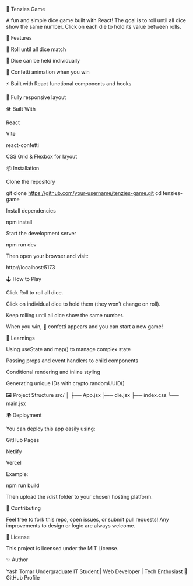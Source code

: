 🎲 Tenzies Game

A fun and simple dice game built with React!
The goal is to roll until all dice show the same number.
Click on each die to hold its value between rolls.

🚀 Features

🎯 Roll until all dice match

🎨 Dice can be held individually

🎉 Confetti animation when you win

⚡ Built with React functional components and hooks

🔄 Fully responsive layout

🛠️ Built With

React

Vite

react-confetti

CSS Grid & Flexbox for layout

📦 Installation

Clone the repository

git clone https://github.com/your-username/tenzies-game.git
cd tenzies-game


Install dependencies

npm install


Start the development server

npm run dev


Then open your browser and visit:

http://localhost:5173

🕹️ How to Play

Click Roll to roll all dice.

Click on individual dice to hold them (they won’t change on roll).

Keep rolling until all dice show the same number.

When you win, 🎊 confetti appears and you can start a new game!

🧠 Learnings

Using useState and map() to manage complex state

Passing props and event handlers to child components

Conditional rendering and inline styling

Generating unique IDs with crypto.randomUUID()

🖼️ Project Structure
src/
│
├── App.jsx
├── die.jsx
├── index.css
└── main.jsx

🌍 Deployment

You can deploy this app easily using:

GitHub Pages

Netlify

Vercel

Example:

npm run build


Then upload the /dist folder to your chosen hosting platform.

🤝 Contributing

Feel free to fork this repo, open issues, or submit pull requests!
Any improvements to design or logic are always welcome.

📜 License

This project is licensed under the MIT License.

✨ Author

Yash Tomar
Undergraduate IT Student | Web Developer | Tech Enthusiast 🚀
GitHub Profile